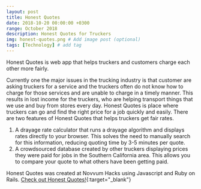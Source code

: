 ```yaml
---
layout: post
title: Honest Quotes
date: 2018-10-20 00:00:00 +0300
range: October 2018
description: Honest Quotes for Truckers
img: honest-quotes.png # Add image post (optional)
tags: [Technology] # add tag
---
```


Honest Quotes is web app that helps truckers and customers charge each other more fairly.

Currently one the major issues in the trucking industry is that customer are asking truckers for a service and the truckers often do not know how to charge for those services and are unable to charge in a timely manner. This results in lost income for the truckers, who are helping transport things that we use and buy from stores every day. Honest Quotes is place where truckers can go and find the right price for a job quickly and easily. There are two features of Honest Quotes that helps truckers get fair rates.

1. A drayage rate calculator that runs a drayage algorithm and displays rates directly to your browser. This solves the need to manually search for this information, reducing quoting time by 3-5 minutes per quote.
2.  A crowdsourced database created by other truckers displaying prices they were paid for jobs in the Southern California area. This allows you to compare your quote to what others have been getting paid.

Honest Quotes was created at Novvum Hacks using Javascript and Ruby on Rails. [Check out Honest Quotes!](https://fathomless-brushlands-56617.herokuapp.com/rates){:target="_blank"}

